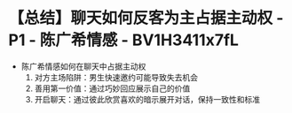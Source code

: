 # 【总结】聊天如何反客为主占据主动权 - P1 - 陈广希情感 - BV1H3411x7fL

-   陈广希情感如何在聊天中占据主动权
    1.  对方主场陷阱：男生快速邀约可能导致失去机会
    2.  善用第一价值：通过巧妙回应展示自己的价值
    3.  开启聊天：通过彼此欣赏喜欢的暗示展开对话，保持一致性和标准